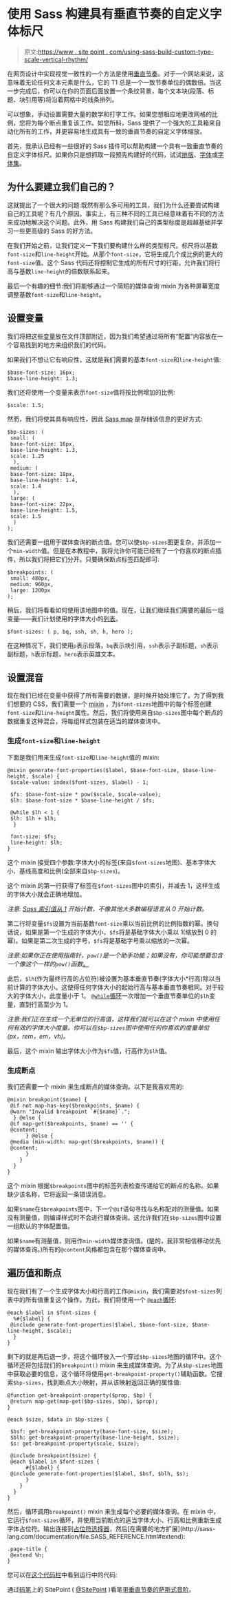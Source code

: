 # 使用 Sass 构建具有垂直节奏的自定义字体标尺

> 原文:[https://www . site point . com/using-sass-build-custom-type-scale-vertical-rhythm/](https://www.sitepoint.com/using-sass-build-custom-type-scale-vertical-rhythm/)

在网页设计中实现视觉一致性的一个方法是使用[垂直节奏](http://webtypography.net/2.2.2)。对于一个网站来说，这意味着无论任何文本元素是什么，它的 T1 总是一个一致节奏单位的偶数倍。当这一步完成后，你可以在你的页面后面放置一个条纹背景，每个文本块(段落、标题、块引用等)将沿着网格中的线条排列。

可以想象，手动设置需要大量的数学和打字工作。如果您想相应地更改网格的比例，您将为每个断点重复该工作。如您所料，Sass 提供了一个强大的工具箱来自动化所有的工作，并更容易地生成具有一致的垂直节奏的自定义字体缩放。

首先，我承认已经有一些很好的 Sass 插件可以帮助构建一个具有一致垂直节奏的自定义字体标尺。如果你只是想抓取一段预先构建好的代码，试试[排版](https://github.com/ianrose/typesettings)、[字体](https://github.com/andrejmlinarevic/typomatic)或[字体集](https://github.com/csswizardry/typecsset/tree/gh-pages)。

## 为什么要建立我们自己的？

这就提出了一个很大的问题:既然有那么多可用的工具，我们为什么还要尝试构建自己的工具呢？有几个原因。事实上，有三种不同的工具已经意味着有不同的方法来成功地解决这个问题。此外，用 Sass 构建我们自己的类型标度是超越基础并学习一些更高级的 Sass 的好方法。

在我们开始之前，让我们定义一下我们要构建什么样的类型标尺。标尺将以基数`font-size`和`line-height`开始。从那个`font-size`，它将生成几个成比例的更大的`font-size`值。这个 Sass 代码还将控制它生成的所有尺寸的行距，允许我们将行高与基数`line-height`的倍数联系起来。

最后一个有趣的细节:我们将能够通过一个简短的媒体查询 mixin 为各种屏幕宽度调整基数`font-size`和`line-height`。

## 设置变量

我们将把这些[变量](http://sass-lang.com/documentation/file.SASS_REFERENCE.html#variables_)放在文件顶部附近，因为我们希望通过将所有“配置”内容放在一个容易找到的地方来组织我们的代码。

如果我们不想让它有响应性，这就是我们需要的基本`font-size`和`line-height`值:

```
$base-font-size: 16px;
$base-line-height: 1.3;
```

我们还将使用一个变量来表示`font-size`值将按比例增加的比例:

```
$scale: 1.5;
```

然而，我们将使其具有响应性，因此 [Sass map](http://sass-lang.com/documentation/file.SASS_REFERENCE.html#maps) 是存储该信息的更好方式:

```
$bp-sizes: (
 small: (
 base-font-size: 16px,
 base-line-height: 1.3,
 scale: 1.25
  ),
 medium: (
 base-font-size: 18px,
 base-line-height: 1.4,
 scale: 1.4
  ),
 large: (
 base-font-size: 22px,
 base-line-height: 1.5,
 scale: 1.5
  )
);
```

我们还需要一组用于媒体查询的断点值。您可以使`$bp-sizes`图更复杂，并添加一个`min-width`值。但是在本教程中，我将允许你可能已经有了一个你喜欢的断点插件，所以我们将把它们分开。只要确保断点标签匹配即可:

```
$breakpoints: (
 small: 480px,
 medium: 960px,
 large: 1200px
);
```

稍后，我们将看看如何使用该地图中的值。现在，让我们继续我们需要的最后一组变量——我们计划使用的字体大小的[列表](http://sass-lang.com/documentation/file.SASS_REFERENCE.html#lists)。

```
$font-sizes: ( p, bq, ssh, sh, h, hero );
```

在这种情况下，我们使用`p`表示段落，`bq`表示块引用，`ssh`表示子副标题，`sh`表示副标题，`h`表示标题，`hero`表示英雄文本。

## 设置混音

现在我们已经在变量中获得了所有需要的数据，是时候开始处理它了。为了得到我们想要的 CSS，我们需要一个 [mixin](http://sass-lang.com/documentation/file.SASS_REFERENCE.html#mixins) ，为`$font-sizes`地图中的每个标签创建`font-size`和`line-height`属性。然后，我们将使用来自`$bp-sizes`图中每个断点的数据重复这种混合，将每组样式包装在适当的媒体查询中。

### 生成`font-size`和`line-height`

下面是我们用来生成`font-size`和`line-height`值的 mixin:

```
@mixin generate-font-properties($label, $base-font-size, $base-line-height, $scale) {
 $scale-value: index($font-sizes, $label) - 1;

 $fs: $base-font-size * pow($scale, $scale-value);
 $lh: $base-font-size * $base-line-height / $fs;

 @while $lh < 1 {
 $lh: $lh + $lh;
  }

 font-size: $fs;
 line-height: $lh;
}
```

这个 mixin 接受四个参数:字体大小的标签(来自`$font-sizes`地图)、基本字体大小、基线高度和比例(全部来自`$bp-sizes`)。

这个 mixin 的第一行获得了标签在`$font-sizes`图中的索引，并减去 1，这样生成的字体大小就会正确地增加。

*注意: [Sass 索引值从 1](http://sass-lang.com/documentation/Sass/Script/Functions.html#index-instance_method) 开始计数，不像其他大多数编程语言从 0 开始计数。*

第二行将变量`$fs`设置为当前基数`font-size`乘以当前比例的比例指数的幂。换句话说，如果是第一个生成的字体大小，`$fs`将是基础字体大小乘以 1(缩放到 0 的幂)。如果是第二次生成的字号，`$fs`将是基础字号乘以缩放的一次幂。

*注意:如果你正在使用指南针，`pow()`是一个助手功能；如果没有，你可能想要包含一个像这个一样的`pow()`函数[。](http://sassmeister.com/gist/10620fefd1ed75189f1b)*

此后，`$lh`(作为最终行高的占位符)被设置为基本垂直节奏(字体大小*行高)除以当前计算的字体大小。这使得任何字体大小的起始行高与基本垂直节奏相同。对于较大的字体大小，此度量小于 1。 [`@while`循环](http://thesassway.com/intermediate/if-for-each-while)一次增加一个垂直节奏单位的`$lh`变量，直到行高至少为 1。

*注意:我们正在生成一个无单位的行高值，这样我们就可以在这个 mixin 中使用任何有效的字体大小度量。你可以在`$bp-sizes`图中使用任何你喜欢的度量单位(px，rem，em，vh)。*

最后，这个 mixin 输出字体大小作为`$fs`值，行高作为`$lh`值。

### 生成断点

我们还需要一个 mixin 来生成断点的媒体查询。以下是我喜欢用的:

```
@mixin breakpoint($name) {
 @if not map-has-key($breakpoints, $name) {
 @warn "Invalid breakpoint `#{$name}`.";
  } @else {
 @if map-get($breakpoints, $name) == '' {
 @content;
      } @else {
 @media (min-width: map-get($breakpoints, $name)) {
 @content;
      }
    }
  }
}
```

这个 mixin 根据`$breakpoints`图中的标签列表检查传递给它的断点的名称。如果缺少该名称，它将返回一条错误消息。

如果`$name`在`$breakpoints`图中，下一个`@if`语句寻找与名称配对的测量值。如果没有测量值，则编译样式时不会进行媒体查询。这允许我们在`$bp-sizes`图中设置一组默认的字体配置值。

如果`$name`有测量值，则用作`min-width`媒体查询值。(是的，我非常相信移动优先的媒体查询。)所有的`@content`风格都包含在那个媒体查询中。

## 遍历值和断点

现在我们有了一个生成字体大小和行高的工作`@mixin`，我们需要对`$font-sizes`列表中的所有值重复这个操作。为此，我们将使用一个 [`@each`循环](http://sass-lang.com/documentation/file.SASS_REFERENCE.html#each-directive):

```
@each $label in $font-sizes {
  %#{$label} {
 @include generate-font-properties($label, $base-font-size, $base-line-height, $scale);
  } 
}
```

剩下的就是再后退一步，将这个循环放入一个穿过`$bp-sizes`地图的循环中。这个循环还将包括我们的`breakpoint()` mixin 来生成媒体查询。为了从`$bp-sizes`地图中获取必要的信息，这个循环将使用`get-breakpoint-property()`辅助函数。它搜索`$bp-sizes`，找到断点大小映射，并从该映射返回正确的属性值:

```
@function get-breakpoint-property($prop, $bp) {
 @return map-get(map-get($bp-sizes, $bp), $prop);
}

@each $size, $data in $bp-sizes {

 $bsf: get-breakpoint-property(base-font-size, $size);
 $blh: get-breakpoint-property(base-line-height, $size);
 $s: get-breakpoint-property(scale, $size);

 @include breakpoint($size) {
 @each $label in $font-sizes {
      #{$label} {
 @include generate-font-properties($label, $bsf, $blh, $s);
      } 
    }
  }
}
```

然后，循环调用`breakpoint()` mixin 来生成每个必要的媒体查询。在 mixin 中，它运行`$font-sizes`循环，并使用当前断点的适当字体大小、行高和比例重新生成字体占位符。输出连接到[占位符选择器](http://sass-lang.com/documentation/file.SASS_REFERENCE.html#placeholder_selectors_)，然后[在需要的地方扩展](http://sass-lang.com/documentation/file.SASS_REFERENCE.html#extend):

```
.page-title {
 @extend %h;
}
```

您可以在[这个代码栏](http://codepen.io/SitePoint/pen/IzAin/?editors=010)中看到运行中的代码:

通过[码笔](http://codepen.io)上的 SitePoint ( [@SitePoint](http://codepen.io/SitePoint) )看笔[带垂直节奏的萨斯式音阶](http://codepen.io/SitePoint/pen/IzAin/)。